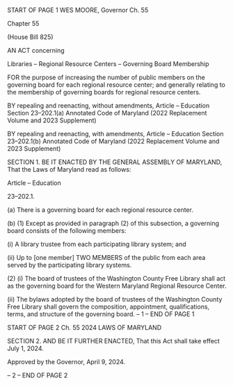 START OF PAGE 1
WES MOORE, Governor Ch. 55

Chapter 55

(House Bill 825)

AN ACT concerning

Libraries – Regional Resource Centers – Governing Board Membership

FOR the purpose of increasing the number of public members on the governing board for
each regional resource center; and generally relating to the membership of governing
boards for regional resource centers.

BY repealing and reenacting, without amendments,
Article – Education
Section 23–202.1(a)
Annotated Code of Maryland
(2022 Replacement Volume and 2023 Supplement)

BY repealing and reenacting, with amendments,
Article – Education
Section 23–202.1(b)
Annotated Code of Maryland
(2022 Replacement Volume and 2023 Supplement)

SECTION 1. BE IT ENACTED BY THE GENERAL ASSEMBLY OF MARYLAND,
That the Laws of Maryland read as follows:

Article – Education

23–202.1.

(a) There is a governing board for each regional resource center.

(b) (1) Except as provided in paragraph (2) of this subsection, a governing
board consists of the following members:

(i) A library trustee from each participating library system; and

(ii) Up to [one member] TWO MEMBERS of the public from each area
served by the participating library systems.

(2) (i) The board of trustees of the Washington County Free Library
shall act as the governing board for the Western Maryland Regional Resource Center.

(ii) The bylaws adopted by the board of trustees of the Washington
County Free Library shall govern the composition, appointment, qualifications, terms, and
structure of the governing board.
– 1 –
END OF PAGE 1

START OF PAGE 2
Ch. 55 2024 LAWS OF MARYLAND

SECTION 2. AND BE IT FURTHER ENACTED, That this Act shall take effect July
1, 2024.

Approved by the Governor, April 9, 2024.

– 2 –
END OF PAGE 2